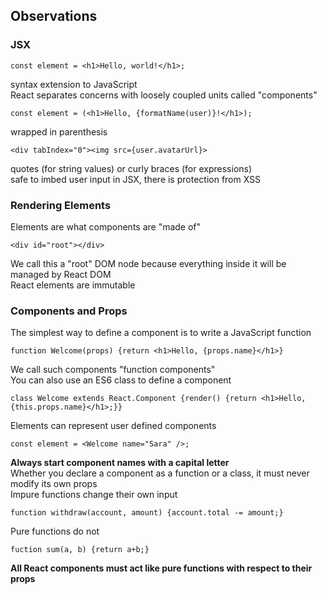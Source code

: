 ## Observations

### JSX

```const element = <h1>Hello, world!</h1>;```

syntax extension to JavaScript  
React separates concerns with loosely coupled units called "components"


```const element = (<h1>Hello, {formatName(user)}!</h1>);```

wrapped in parenthesis

```<div tabIndex="0"><img src={user.avatarUrl}>```

quotes (for string values) or curly braces (for expressions)  
safe to imbed user input in JSX, there is protection from XSS

### Rendering Elements

Elements are what components are "made of"

```<div id="root"></div>```

We call this a "root" DOM node because everything inside it will be managed by React DOM  
React elements are immutable

### Components and Props

The simplest way to define a component is to write a JavaScript function

```function Welcome(props) {return <h1>Hello, {props.name}</h1>}```

We call such components "function components"  
You can also use an ES6 class to define a component

```class Welcome extends React.Component {render() {return <h1>Hello, {this.props.name}</h1>;}}```

Elements can represent user defined components

```const element = <Welcome name="Sara" />;```

**Always start component names with a capital letter**  
Whether you declare a component as a function or a class, it must never modify its own props  
Impure functions change their own input

```function withdraw(account, amount) {account.total -= amount;}```

Pure functions do not

```fuction sum(a, b) {return a+b;}```

**All React components must act like pure functions with respect to their props**